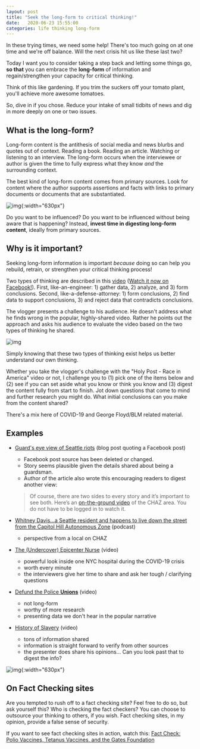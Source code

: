 ```yaml
---
layout: post
title: "Seek the long-form to critical thinking!"
date:   2020-06-23 15:55:00
categories: life thinking long-form
---
```


In these trying times, we need some help!  There's too much going on at one time and we're off balance.  Will the next crisis hit us like these last two?

Today I want you to consider taking a step back and letting some things go, **so that** you can embrace the **long-form** of information and regain/strengthen your capacity for critical thinking.

Think of this like gardening.  If you trim the suckers off your tomato plant, you'll achieve more awesome tomatoes.  

So, dive in if you chose.  Reduce your intake of small tidbits of news and dig in more deeply on one or two issues.

## What is the long-form?

Long-form content is the antithesis of social media and news blurbs and quotes out of context.  Reading a book.  Reading an article.  Watching or listening to an interview.  The long-form occurs when the interviewee or author is given the time to fully express what they know _and_ the surrounding context.  

The best kind of long-form content comes from primary sources.  Look for content where the author supports assertions and facts with links to primary documents or documents that are substantiated.

![img](https://www.businessblogshub.com/wp-content/uploads/2019/03/restaurant.jpeg){:width="630px"}

Do you want to be influenced?  Do you want to be influenced without being aware that is happening?  Instead, **invest time in digesting long-form content**, ideally from primary sources.  

## Why is it important?

Seeking long-form information is important _because_ doing so can help you rebuild, retrain, or strengthen your critical thinking process!

Two types of thinking are described in this [video](https://www.facebook.com/DelawareBible/videos/3335533919813759/?vh=e&d=n) ([Watch it now on Facebook!](https://www.facebook.com/DelawareBible/videos/3335533919813759/?vh=e&d=n)).  First, like-an-engineer: 1) gather data, 2) analyze, and 3) form conclusions.  Second, like-a-defense-attorney:  1) form conclusions, 2) find data to support conclusions, 3) and reject data that contradicts conclusions.

The vlogger presents a challenge to his audience.  He doesn't address what he finds wrong in the popular, highly-shared video.  Rather he points out the approach and asks his audience to evaluate the video based on the two types of thinking he shared.

![img](https://64wns2x8iid30oee92to0f91-wpengine.netdna-ssl.com/wp-content/uploads/2011/05/topdown3.png)

Simply knowing that these two types of thinking exist helps us better understand our own thinking.

Whether you take the vlogger's challenge with the "Holy Post - Race in America" video or not, I challenge you to (1) pick one of the items below and (2) see if you can set aside what you know or think you know and (3) digest the content fully from start to finish.  Jot down questions that come to mind and further research you might do.  What initial conclusions can you make from the content shared?

There's a mix here of COVID-19 and George Floyd/BLM related material.

## Examples

- [Guard's eye view of Seattle riots](https://www.theorganicprepper.com/truth-seattle-riot/) (blog post quoting a Facebook post)
	- Facebook post source has been deleted or changed.
	- Story seems plausible given the details shared about being a guardsman.
	- Author of the article also wrote this encouraging readers to digest another view:

	> Of course, there are two sides to every story and it’s important to see both. Here’s an [on-the-ground video](https://www.facebook.com/tracy.klinkroth/videos/10158529888828454/?hc_location=ufi) of the CHAZ area. You do not have to be logged in to watch it.

- [Whitney Davis...a Seattle resident and happens to live down the street from the Capitol Hill Autonomous Zone](https://overcast.fm/+ViVNWpUV0/1:13:30) (podcast)
	- perspective from a local on CHAZ

- [The (Undercover) Epicenter Nurse](https://youtu.be/UIDsKdeFOmQ) (video)
	- powerful look inside one NYC hospital during the COVID-19 crisis 
	- worth every minute
	- the interviewers give her time to share and ask her tough / clarifying questions

- [Defund the Police **Unions**](https://www.youtube.com/watch?v=S23DiBIHw1g) (video)
   - not long-form
   - worthy of more research
   - presenting data we don't hear in the popular narrative

- [History of Slavery](https://youtu.be/31E1gHowYcA) (video)
	- tons of information shared
	- information is straight forward to verify from other sources
	- the presenter does share his opinions...  Can you look past that to digest the info?

![img](https://christianindex.org/wp-content/uploads/2017/08/fake-news-facts-ftr-1024x585.jpg){:width="630px"}

## On Fact Checking sites

Are you tempted to rush off to a fact checking site?  Feel free to do so, but ask yourself this?  Who is checking the fact checkers?  You can choose to outsource your thinking to others, if you wish.  Fact checking sites, in my opinion, provide a false sense of security.  

If you want to see fact checking sites in action, watch this:  [Fact Check: Polio Vaccines, Tetanus Vaccines, and the Gates Foundation](https://youtu.be/HaHuTNh8fAo)
